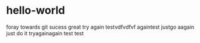 # hello-world
foray towards git
sucess great
try again
testvdfvdfvf
againtest
justgo
aagain
just do it tryagainagain
test
test
